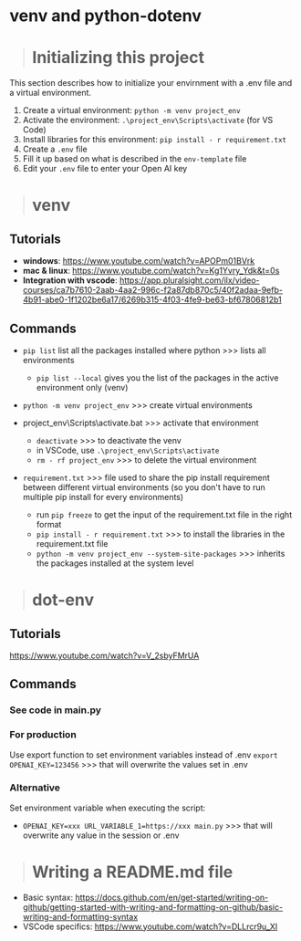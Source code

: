 
# venv and python-dotenv

># Initializing this project
This section describes how to initialize your envirnment with a .env file and a virtual environment.
1. Create a virtual environment: `python -m venv project_env`
2. Activate the environment: `.\project_env\Scripts\activate` (for VS Code)
3. Install libraries for this environment: `pip install - r requirement.txt`
4. Create a `.env` file
5. Fill it up based on what is described in the `env-template` file
6. Edit your `.env` file to enter your Open AI key

># venv
## Tutorials
- **windows**: https://www.youtube.com/watch?v=APOPm01BVrk
- **mac & linux**: https://www.youtube.com/watch?v=Kg1Yvry_Ydk&t=0s
- **Integration with vscode**: https://app.pluralsight.com/ilx/video-courses/ca7b7610-2aab-4aa2-996c-f2a87db870c5/40f2adaa-9efb-4b91-abe0-1f1202be6a17/6269b315-4f03-4fe9-be63-bf67806812b1
## Commands
- `pip list` list all the packages installed
where python >>> lists all environments
  - `pip list --local` gives you the list of the packages in the active environment only (venv) 
- `python -m venv project_env` >>> create virtual environments
- project_env\Scripts\activate.bat >>> activate that environment
    - `deactivate`  >>> to deactivate the venv
    - in VSCode, use `.\project_env\Scripts\activate`
    - `rm - rf project_env` >>> to delete the virtual environment

- `requirement.txt` >>> file used to share the pip install requirement between different virtual environments (so you don't have to run multiple pip install for every environments)
    - run `pip freeze` to get the input of the requirement.txt file in the right format
    - `pip install - r requirement.txt` >>> to install the libraries in the requirement.txt file
    - `python -m venv project_env --system-site-packages` >>> inherits the packages installed at the system level


># dot-env
## Tutorials
https://www.youtube.com/watch?v=V_2sbyFMrUA

## Commands
### See code in main.py

### For production
Use export function to set environment variables instead of .env
`export OPENAI_KEY=123456` >>> that will overwrite the values set in .env

### Alternative
Set environment variable when executing the script:
- `OPENAI_KEY=xxx URL_VARIABLE_1=https://xxx main.py` >>> that will overwrite any value in the session or .env


># Writing a README.md file 

- Basic syntax: https://docs.github.com/en/get-started/writing-on-github/getting-started-with-writing-and-formatting-on-github/basic-writing-and-formatting-syntax
- VSCode specifics: https://www.youtube.com/watch?v=DLLrcr9u_XI
